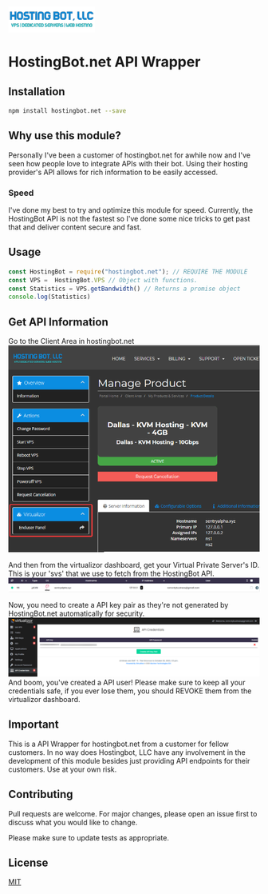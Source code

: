 [![HostingBot Logo](https://github.com/Romvnly-Gaming/hostingbot.net/blob/main/hostingbot.png)](https://clients.hostingbot.net/aff.php?aff=8)
# HostingBot.net API Wrapper

## Installation

```bash
npm install hostingbot.net --save
```

## Why use this module?
Personally I've been a customer of hostingbot.net for awhile now and I've seen how people love to integrate APIs with their bot. Using their hosting provider's API allows for rich information to be easily accessed. 
### Speed
I've done my best to try and optimize this module for speed. Currently, the HostingBot API is not the fastest so I've done some nice tricks to get past that and deliver content secure and fast.


## Usage

```js
const HostingBot = require("hostingbot.net"); // REQUIRE THE MODULE
const VPS =  HostingBot.VPS // Object with functions.
const Statistics = VPS.getBandwidth() // Returns a promise object
console.log(Statistics)
```
## Get API Information

Go to the Client Area in hostingbot.net 
[![HostingBot Client Area](https://github.com/Romvnly-Gaming/hostingbot.net/blob/main/client-area.png)](https://clients.hostingbot.net/aff.php?aff=8)

And then from the virtualizor dashboard, get your Virtual Private Server's ID. This is your 'svs' that we use to fetch from the HostingBot API.
[![HostingBot Client Area](https://github.com/Romvnly-Gaming/hostingbot.net/blob/main/dashboard.png)](https://clients.hostingbot.net/aff.php?aff=8)

Now, you need to create a API key pair as they're not generated by HostingBot.net automatically for security.
[![HostingBot Client Area](https://github.com/Romvnly-Gaming/hostingbot.net/blob/main/credentials.png)](https://clients.hostingbot.net/aff.php?aff=8) 
And boom, you've created a API user! Please make sure to keep all your credentials safe, if you ever lose them, you should REVOKE them from the virtualizor dashboard. 

## Important
This is a API Wrapper for hostingbot.net from a customer for fellow customers. In no way does Hostingbot, LLC have any involvement in the development of this module besides just providing API endpoints for their customers. Use at your own risk.

## Contributing
Pull requests are welcome. For major changes, please open an issue first to discuss what you would like to change.

Please make sure to update tests as appropriate.

## License
[MIT](https://choosealicense.com/licenses/mit/)